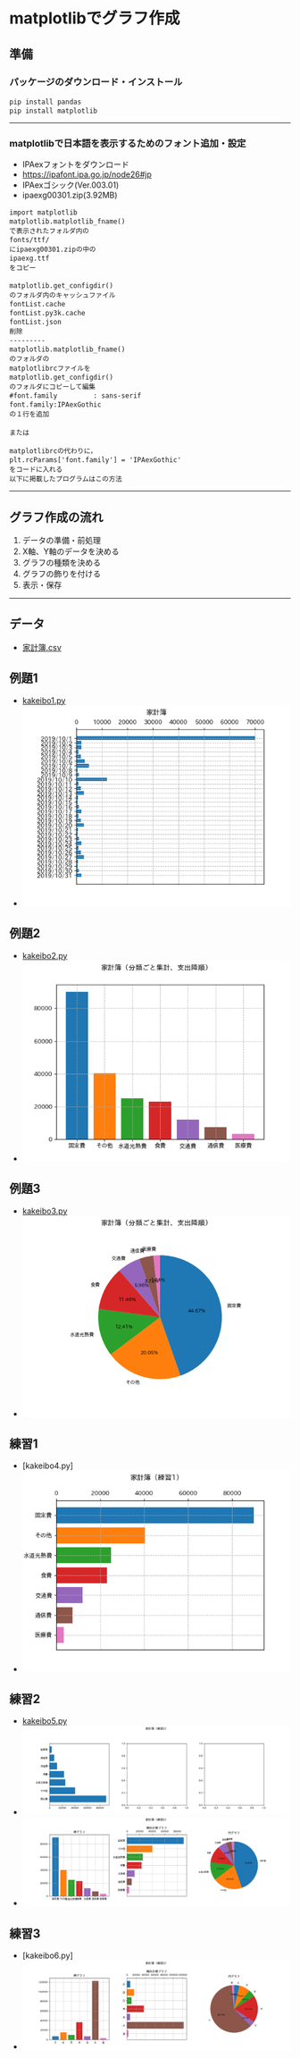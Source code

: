 # matplotlibでグラフ作成
## 準備
### パッケージのダウンロード・インストール
```
pip install pandas
pip install matplotlib
```
---
### matplotlibで日本語を表示するためのフォント追加・設定
- IPAexフォントをダウンロード
- https://ipafont.ipa.go.jp/node26#jp
- IPAexゴシック(Ver.003.01)
- ipaexg00301.zip(3.92MB)
```
import matplotlib
matplotlib.matplotlib_fname()
で表示されたフォルダ内の
fonts/ttf/
にipaexg00301.zipの中の
ipaexg.ttf
をコピー

matplotlib.get_configdir()
のフォルダ内のキャッシュファイル
fontList.cache
fontList.py3k.cache
fontList.json
削除
---------
matplotlib.matplotlib_fname()
のフォルダの
matplotlibrcファイルを
matplotlib.get_configdir()
のフォルダにコピーして編集
#font.family         : sans-serif
font.family:IPAexGothic
の１行を追加

または

matplotlibrcの代わりに，
plt.rcParams['font.family'] = 'IPAexGothic'
をコードに入れる
以下に掲載したプログラムはこの方法
```
---
## グラフ作成の流れ
1. データの準備・前処理
2. X軸、Y軸のデータを決める
3. グラフの種類を決める
4. グラフの飾りを付ける
5. 表示・保存
---
## データ
- [家計簿.csv](/家計簿.csv)
## 例題1
- [kakeibo1.py](/kakeibo1.py)
- ![fig1](/家計簿_fig1.png)
## 例題2
- [kakeibo2.py](/kakeibo2.py)
- ![fig2](/家計簿_fig2.png)
## 例題3
- [kakeibo3.py](/kakeibo3.py)
- ![fig3](/家計簿_fig3.png)
## 練習1
- [kakeibo4.py]
- ![fig4](/家計簿_fig4.png)
## 練習2
- [kakeibo5.py](/kakeibo5.py)
- ![fig5](/家計簿_fig5.png)
- ![fig5a](/家計簿_fig5a.png)
## 練習3
- [kakeibo6.py]
- ![fig6](/家計簿_fig6.png)

